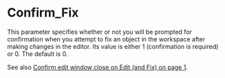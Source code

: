 # Confirm_Fix

This parameter specifies whether or not you will be prompted for confirmation when you attempt to fix an object in the workspace after making changes in the editor. Its value is either 1 (confirmation is required) or 0. The default is 0.

See also [Confirm edit window close on Edit (and Fix) on page 1](../../The%20APL%20Environment/Configuration%20Dialog%20Trace_Edit%20Tab.htm#Confirm_Fix).
